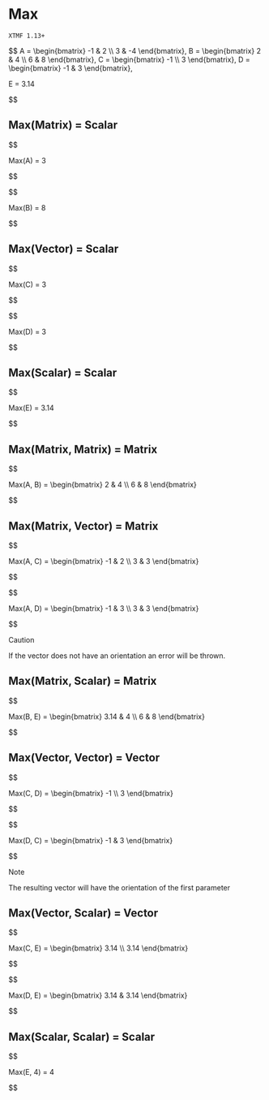 # Max

`XTMF 1.13+`

$$
A = \begin{bmatrix}
    -1 & 2          \\\\
    3 & -4
\end{bmatrix}, 
B = \begin{bmatrix}
    2 & 4          \\\\
    6 & 8
\end{bmatrix}, 
C = \begin{bmatrix}
    -1 \\\\
    3
\end{bmatrix},
D = \begin{bmatrix}
    -1 & 3
\end{bmatrix},

E = 3.14

$$

## Max(Matrix) = Scalar

$$

Max(A) = 3

$$

$$

Max(B) = 8

$$

## Max(Vector) = Scalar

$$

Max(C) = 3

$$

$$

Max(D) = 3

$$

## Max(Scalar) = Scalar

$$

Max(E) = 3.14

$$

## Max(Matrix, Matrix) = Matrix

$$

Max(A, B) = \begin{bmatrix}
    2 & 4 \\\\
    6 & 8
\end{bmatrix}

$$

## Max(Matrix, Vector) = Matrix

$$

Max(A, C) = \begin{bmatrix}
    -1 & 2 \\\\
    3 & 3
\end{bmatrix}

$$

$$

Max(A, D) = \begin{bmatrix}
    -1 & 3 \\\\
    3 & 3
\end{bmatrix}

$$

> [!CAUTION]
> If the vector does not have an orientation an error will be thrown.

## Max(Matrix, Scalar) = Matrix

$$

Max(B, E) = \begin{bmatrix}
    3.14 & 4 \\\\
    6 & 8
\end{bmatrix}

$$

## Max(Vector, Vector) = Vector

$$

Max(C, D) = \begin{bmatrix}
    -1 \\\\
    3
\end{bmatrix}

$$

$$

Max(D, C) = \begin{bmatrix}
    -1 & 3
\end{bmatrix}

$$

> [!NOTE]
> The resulting vector will have the orientation of the first parameter

## Max(Vector, Scalar) = Vector

$$

Max(C, E) = \begin{bmatrix}
    3.14 \\\\
    3.14
\end{bmatrix}

$$

$$

Max(D, E) = \begin{bmatrix}
    3.14 & 3.14
\end{bmatrix}

$$

## Max(Scalar, Scalar) = Scalar

$$

Max(E, 4) = 4

$$

